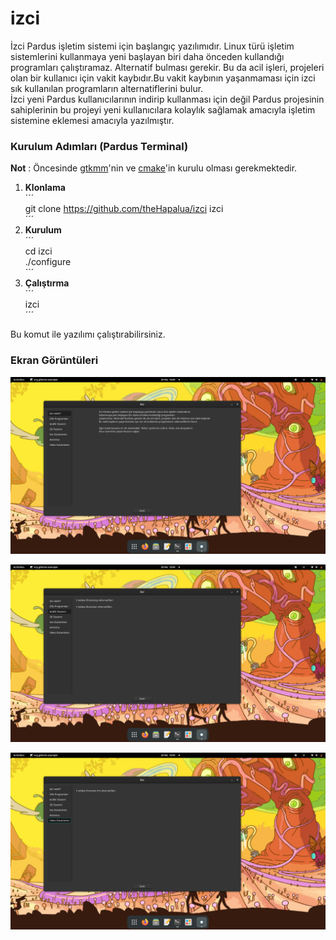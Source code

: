 # izci
İzci Pardus işletim sistemi için başlangıç yazılımıdır. Linux türü işletim sistemlerini kullanmaya yeni başlayan biri daha önceden kullandığı programları çalıştıramaz. Alternatif bulması gerekir. Bu da acil işleri, projeleri olan bir kullanıcı için vakit kaybıdır.Bu vakit kaybının yaşanmaması için izci sık kullanılan programların alternatiflerini bulur.   
İzci yeni Pardus kullanıcılarının indirip kullanması için değil Pardus projesinin sahiplerinin bu projeyi yeni kullanıcılara kolaylık sağlamak amacıyla işletim sistemine eklemesi amacıyla yazılmıştır.

### Kurulum Adımları (Pardus Terminal)

**Not** : Öncesinde [gtkmm](https://github.com/GNOME/gtkmm)'nin ve [cmake](https://github.com/Kitware/CMake)'in kurulu olması gerekmektedir. 

1. **Klonlama**  
	´´´  
	git clone https://github.com/theHapalua/izci izci  
	´´´   
2. **Kurulum**  
	´´´   
	cd izci   
	./configure   
	´´´   
3. **Çalıştırma**  
	´´´   
	izci   
	´´´   

Bu komut ile yazılımı çalıştırabilirsiniz.   

### Ekran Görüntüleri

![İzci 1](png/izci1.png)

![İzci 2](png/izci2.png)

![İzci 3](png/izci3.png)

